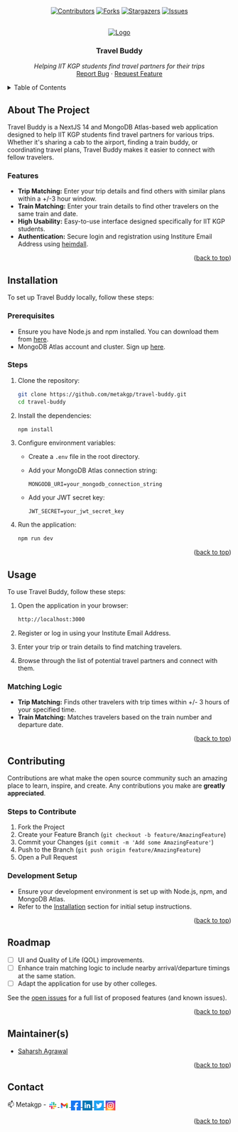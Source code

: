 <div id="top"></div>
<div align="center">

[![Contributors][contributors-shield]][contributors-url]
[![Forks][forks-shield]][forks-url]
[![Stargazers][stars-shield]][stars-url]
[![Issues][issues-shield]][issues-url]

</div>

<!-- PROJECT LOGO -->
<br />
<div align="center">
  <a href="https://github.com/metakgp/travel-buddy">
    <img src="https://raw.githubusercontent.com/metakgp/design/main/logos/black-large.jpg" alt="Logo" width="140">
  </a>

  <h3 align="center">Travel Buddy</h3>

  <p align="center">
    <i>Helping IIT KGP students find travel partners for their trips</i>
    <br />
    <!-- <a href="#getting-started"><strong>Explore the docs »</strong></a>
    <br /> -->
    <a href="https://github.com/metakgp/travel-buddy/issues">Report Bug</a>
    ·
    <a href="https://github.com/metakgp/travel-buddy/issues">Request Feature</a>
  </p>
</div>

<!-- TABLE OF CONTENTS -->
<details>
  <summary>Table of Contents</summary>
  <ol>
    <li><a href="#about-the-project">About The Project</a></li>
    <li><a href="#installation">Installation</a></li>
    <li><a href="#usage">Usage</a></li>
    <li><a href="#contributing">Contributing</a></li>
    <li><a href="#roadmap">Roadmap</a></li>
	<li><a href="#maintainers">Maintainer(s)</a></li>
    <li><a href="#contact">Contact</a></li>
  </ol>
</details>

<!-- ABOUT THE PROJECT -->

## About The Project

Travel Buddy is a NextJS 14 and MongoDB Atlas-based web application designed to help IIT KGP students find travel partners for various trips. Whether it's sharing a cab to the airport, finding a train buddy, or coordinating travel plans, Travel Buddy makes it easier to connect with fellow travelers.

### Features

-   **Trip Matching:** Enter your trip details and find others with similar plans within a +/-3 hour window.
-   **Train Matching:** Enter your train details to find other travelers on the same train and date.
-   **High Usability:** Easy-to-use interface designed specifically for IIT KGP students.
-   **Authentication:** Secure login and registration using Institure Email Address using [heimdall](https://github.com/metakgp/heimdall/).

<p align="right">(<a href="#top">back to top</a>)</p>

<!-- INSTALLATION -->

## Installation

To set up Travel Buddy locally, follow these steps:

### Prerequisites

-   Ensure you have Node.js and npm installed. You can download them from [here](https://nodejs.org/).
-   MongoDB Atlas account and cluster. Sign up [here](https://www.mongodb.com/cloud/atlas).

### Steps

1. Clone the repository:
    ```sh
    git clone https://github.com/metakgp/travel-buddy.git
    cd travel-buddy
    ```
2. Install the dependencies:
    ```sh
    npm install
    ```
3. Configure environment variables:

    - Create a `.env` file in the root directory.
    - Add your MongoDB Atlas connection string:

        ```env
        MONGODB_URI=your_mongodb_connection_string
        ```

    - Add your JWT secret key:

        ```env
        JWT_SECRET=your_jwt_secret_key
        ```

4. Run the application:
    ```sh
    npm run dev
    ```

<p align="right">(<a href="#top">back to top</a>)</p>

<!-- USAGE -->

## Usage

To use Travel Buddy, follow these steps:

1. Open the application in your browser:

    ```sh
    http://localhost:3000
    ```

2. Register or log in using your Institute Email Address.
3. Enter your trip or train details to find matching travelers.
4. Browse through the list of potential travel partners and connect with them.

### Matching Logic

-   **Trip Matching:** Finds other travelers with trip times within +/- 3 hours of your specified time.
-   **Train Matching:** Matches travelers based on the train number and departure date.

<p align="right">(<a href="#top">back to top</a>)</p>

<!-- CONTRIBUTING -->

## Contributing

Contributions are what make the open source community such an amazing place to learn, inspire, and create. Any contributions you make are **greatly appreciated**.

### Steps to Contribute

1. Fork the Project
2. Create your Feature Branch (`git checkout -b feature/AmazingFeature`)
3. Commit your Changes (`git commit -m 'Add some AmazingFeature'`)
4. Push to the Branch (`git push origin feature/AmazingFeature`)
5. Open a Pull Request

### Development Setup

-   Ensure your development environment is set up with Node.js, npm, and MongoDB Atlas.
-   Refer to the [Installation](#installation) section for initial setup instructions.

<p align="right">(<a href="#top">back to top</a>)</p>

<!-- ROADMAP -->

## Roadmap

-   [ ] UI and Quality of Life (QOL) improvements.
-   [ ] Enhance train matching logic to include nearby arrival/departure timings at the same station.
-   [ ] Adapt the application for use by other colleges.

See the [open issues](https://github.com/saharsh-agrawal/Minesweeper/issues) for a full list of proposed features (and known issues).

<p align="right">(<a href="#top">back to top</a>)</p>

<!-- CONTACT -->

## Maintainer(s)

-   [Saharsh Agrawal](https://github.com/saharsh-agrawal)

<p align="right">(<a href="#top">back to top</a>)</p>

## Contact

<p>
📫 Metakgp -
<a href="https://bit.ly/metakgp-slack">
  <img align="center" alt="Metakgp's slack invite" width="22px" src="https://raw.githubusercontent.com/edent/SuperTinyIcons/master/images/svg/slack.svg" />
</a>
<a href="mailto:metakgp@gmail.com">
  <img align="center" alt="Metakgp's email " width="22px" src="https://raw.githubusercontent.com/edent/SuperTinyIcons/master/images/svg/gmail.svg" />
</a>
<a href="https://www.facebook.com/metakgp">
  <img align="center" alt="metakgp's Facebook" width="22px" src="https://raw.githubusercontent.com/edent/SuperTinyIcons/master/images/svg/facebook.svg" />
</a>
<a href="https://www.linkedin.com/company/metakgp-org/">
  <img align="center" alt="metakgp's LinkedIn" width="22px" src="https://raw.githubusercontent.com/edent/SuperTinyIcons/master/images/svg/linkedin.svg" />
</a>
<a href="https://twitter.com/metakgp">
  <img align="center" alt="metakgp's Twitter " width="22px" src="https://raw.githubusercontent.com/edent/SuperTinyIcons/master/images/svg/twitter.svg" />
</a>
<a href="https://www.instagram.com/metakgp_/">
  <img align="center" alt="metakgp's Instagram" width="22px" src="https://raw.githubusercontent.com/edent/SuperTinyIcons/master/images/svg/instagram.svg" />
</a>
</p>

<p align="right">(<a href="#top">back to top</a>)</p>

[contributors-shield]: https://img.shields.io/github/contributors/metakgp/travel-buddy.svg?style=for-the-badge
[contributors-url]: https://github.com/metakgp/travel-buddy/graphs/contributors
[forks-shield]: https://img.shields.io/github/forks/metakgp/travel-buddy.svg?style=for-the-badge
[forks-url]: https://github.com/metakgp/travel-buddy/network/members
[stars-shield]: https://img.shields.io/github/stars/metakgp/travel-buddy.svg?style=for-the-badge
[stars-url]: https://github.com/metakgp/travel-buddy/stargazers
[issues-shield]: https://img.shields.io/github/issues/metakgp/travel-buddy.svg?style=for-the-badge
[issues-url]: https://github.com/metakgp/travel-buddy/issues
